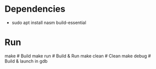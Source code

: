 # Dependencies
- sudo apt install nasm build-essential

# Run
make        # Build
make run    # Build & Run
make clean  # Clean
make debug  # Build & launch in gdb

